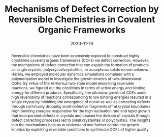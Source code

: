 ---
title: Mechanisms of Defect Correction by Reversible Chemistries in Covalent Organic Frameworks
authors:
- 朱有亮
- Huan-Yu Zhao
- Cui-Liu Fu
- Zhan-Wei Li
- Zhao-Yan Sun
- Zhongyuan Lu
date: '2020-11-19'
doi: 10.1021/acs.jpclett.0c02960
publish_types: ['期刊文章']
publication: The Journal of Physical Chemistry Letters
publication_short: J. Phys. Chem. Lett.
abstract: Reversible chemistries have been extensively explored to  construct highly crystalline covalent organic frameworks (COFs) via  defect correction. However, the mechanisms of defect correction that can  explain the formation of products as single crystals,  polycrystal/crystallites, or amorphous solids remain unknown. Herein, we  employed molecular dynamics simulations combined with a polymerization  model to investigate the growth kinetics of two-dimensional COFs. By  virtue of the Arrhenius two-state model describing reversible reactions,  we figured out the conditions in terms of active energy and binding  energy for different products. Specifically, the ultraslow growth of  COFs under high reversibility of reactions corresponding to low binding  energies resulted in a single crystal by inhibiting the emergence of  nuclei as well as correcting defects through continually dropping small  defective fragments off at crystal boundaries. High bonding energies  responsible for the high nucleation rate and rapid growth that  incorporated defects in crystals and caused the division of crystals  through defect correcting processes led to small crystallites or  polycrystals. The insights into the mechanisms help us to understand and  further control the growth kinetics by exploiting reversible conditions  to synthesize COFs of higher quality.
url_pdf: https://doi.org/10.1021/acs.jpclett.0c02960
---